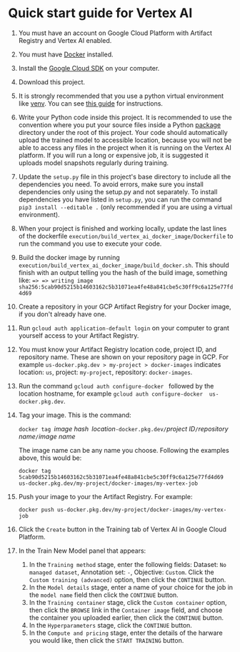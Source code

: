 # Quick start guide for Vertex AI

1. You must have an account on Google Cloud Platform with Artifact Registry and
   Vertex AI enabled.
2. You must have [Docker](https://www.docker.com/) installed.
3. Install the [Google Cloud SDK](https://cloud.google.com/sdk/docs/install)
   on your computer.
4. Download this project.
5. It is strongly recommended that you use a python virtual environment like
   [venv](https://docs.python.org/3/library/venv.html). You can see
   [this guide](setting-up-venv.md) for instructions.
6. Write your Python code inside this project. It is recommended to use the
   convention where you put your source files inside a Python
   [package](https://docs.python.org/3/tutorial/modules.html) directory under
   the root of this project. Your code should automatically upload the trained
   model to accessible location, because you will not be able to access any 
   files in the project when it is running on the Vertex AI platform. If you
   will run a long or expensive job, it is suggested it uploads model snapshots
   regularly during training.
7. Update the `setup.py` file in this project's base directory to include all
   the dependencies you need. To avoid errors, make sure you install
   dependencies only using the setup.py and not separately. To install
   dependencies you have listed in `setup.py`, you can run the command
   `pip3 install --editable .` (only recommended if you are using a virtual
   environment).
8. When your project is finished and working locally, update the last lines of
   the dockerfile `execution/build_vertex_ai_docker_image/Dockerfile` to run
   the command you use to execute your code.
9. Build the docker image by running
   `execution/build_vertex_ai_docker_image/build_docker.sh`. This should finish
   with an output telling you the hash of the build image, something like:
  `=> => writing image sha256:5cab90d5215b14603162c5b31071ea4fe48a841cbe5c30ff9c6a125e77fd4d69`
10. Create a repository in your GCP Artifact Registry for your Docker image, if
    you don't already have one.
11. Run `gcloud auth application-default login` on your computer to grant
    yourself access to your Artifact Registry.
12. You must know your Artifact Registry location code, project ID, and
    repository name. These are shown on your repository page in GCP. For
    example `us-docker.pkg.dev > my-project > docker-images`
    indicates location: `us`, project: `my-project`,  repository:
    `docker-images`.
13. Run the command `gcloud auth configure-docker ` followed by the location
    hostname, for example `gcloud auth configure-docker  us-docker.pkg.dev`.
14. Tag your image. This is the command:
     
    `docker tag `*image hash*` `*location*`-docker.pkg.dev/`*project
    ID*`/`*repository name*`/`*image name*
    
    The image name can be any name you choose. Following the examples above,
    this would be:
    
    `docker tag 5cab90d5215b14603162c5b31071ea4fe48a841cbe5c30ff9c6a125e77fd4d69 us-docker.pkg.dev/my-project/docker-images/my-vertex-job`

15. Push your image to your the Artifact Registry. For example:

    `docker push us-docker.pkg.dev/my-project/docker-images/my-vertex-job`

17. Click the `Create` button in the Training tab of Vertex AI in Google Cloud
    Platform.
17. In the Train New Model panel that appears:
    1. In the `Training method` stage, enter the following fields: Dataset:
       `No managed dataset`, Annotation set: `-`, Objective: `Custom`. Click
       the `Custom training (advanced)` option, then click the `CONTINUE`
       button.
    2. In the `Model details` stage, enter a name of your choice for the job
       in the `model name` field then click the `CONTINUE` button.
    3. In the `Training container` stage, click the `Custom container` option,
       then click the `BROWSE` link in the `Container image` field, and choose
       the container you uploaded earlier, then click the `CONTINUE` button.
    4. In the `Hyperparameters` stage, click the `CONTINUE` button.
    5. In the `Compute and pricing` stage, enter the details of the harware you
       would like, then click the `START TRAINING` button.
